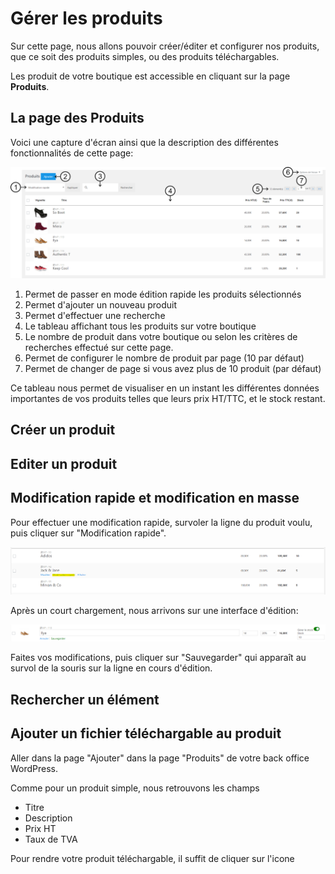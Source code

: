 # Gérer les produits

Sur cette page, nous allons pouvoir créer/éditer et configurer nos produits, que ce soit des produits simples, ou des produits téléchargables.

Les produit de votre boutique est accessible en cliquant sur la page **Produits**.

## La page des Produits

Voici une capture d'écran ainsi que la description des différentes fonctionnalités de cette page:

![](https://github.com/Eoxia/wpshop-docs/blob/master/images/page-des-produits.png)

1. Permet de passer en mode édition rapide les produits sélectionnés
2. Permet d'ajouter un nouveau produit
3. Permet d'effectuer une recherche
4. Le tableau affichant tous les produits sur votre boutique
5. Le nombre de produit dans votre boutique ou selon les critères de recherches effectué sur cette page.
6. Permet de configurer le nombre de produit par page (10 par défaut)
7. Permet de changer de page si vous avez plus de 10 produit (par défaut)

Ce tableau nous permet de visualiser en un instant les différentes données importantes de vos produits telles que leurs prix HT/TTC, et le stock restant.

## Créer un produit

## Editer un produit

## Modification rapide et modification en masse

Pour effectuer une modification rapide, survoler la ligne du produit voulu, puis cliquer sur "Modification rapide".

![](https://github.com/Eoxia/wpshop-docs/blob/master/images/product-quick-edit.png)

Après un court chargement, nous arrivons sur une interface d'édition:

![](https://github.com/Eoxia/wpshop-docs/blob/master/images/product-quick-edit-ui.png)

Faites vos modifications, puis cliquer sur "Sauvegarder" qui apparaît au survol de la souris sur la ligne en cours d'édition.

## Rechercher un élément

## Ajouter un fichier téléchargable au produit

Aller dans la page "Ajouter" dans la page "Produits" de votre back office WordPress.

Comme pour un produit simple, nous retrouvons les champs

* Titre
* Description
* Prix HT
* Taux de TVA

Pour rendre votre produit téléchargable, il suffit de cliquer sur l'icone
